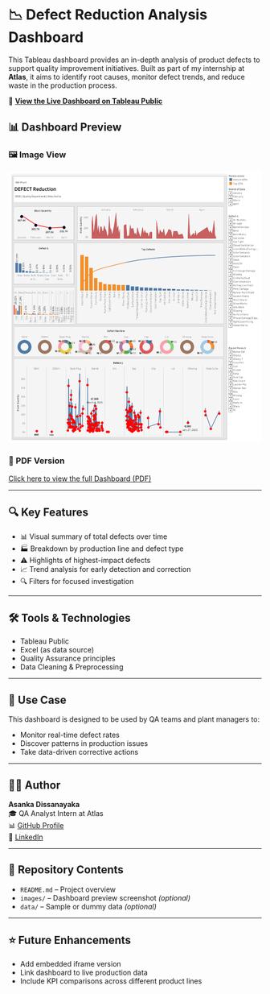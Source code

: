 # 📉 Defect Reduction Analysis Dashboard

This Tableau dashboard provides an in-depth analysis of product defects to support quality improvement initiatives. Built as part of my internship at **Atlas**, it aims to identify root causes, monitor defect trends, and reduce waste in the production process.

🔗 **[View the Live Dashboard on Tableau Public](https://public.tableau.com/views/DefectReductionAnalysis/Dashboard2?:language=en-US&:sid=&:redirect=auth&:display_count=n&:origin=viz_share_link)**
## 📊 Dashboard Preview

### 🖼️ Image View
![Dashboard](Dashboard.png)

### 📄 PDF Version
[Click here to view the full Dashboard (PDF)](Dashboard.pdf)



---

## 🔍 Key Features

- 📊 Visual summary of total defects over time
- 🏭 Breakdown by production line and defect type
- ⚠️ Highlights of highest-impact defects
- 📈 Trend analysis for early detection and correction
- 🔍 Filters for focused investigation

---

## 🛠️ Tools & Technologies

- Tableau Public  
- Excel (as data source)  
- Quality Assurance principles  
- Data Cleaning & Preprocessing  

---

## 📌 Use Case

This dashboard is designed to be used by QA teams and plant managers to:

- Monitor real-time defect rates  
- Discover patterns in production issues  
- Take data-driven corrective actions  

---

## 👨‍💻 Author

**Asanka Dissanayaka**  
🎓 QA Analyst Intern at Atlas  
📊 [GitHub Profile](https://github.com/Asanka-Data-Analyst)  
🔗 [LinkedIn](https://www.linkedin.com/in/asanka-dissanayaka-b341712a9)

---

## 📂 Repository Contents

- `README.md` – Project overview  
- `images/` – Dashboard preview screenshot *(optional)*  
- `data/` – Sample or dummy data *(optional)*  

---

## ⭐ Future Enhancements

- Add embedded iframe version  
- Link dashboard to live production data  
- Include KPI comparisons across different product lines
